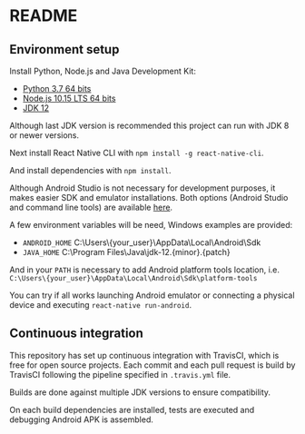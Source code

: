 # README

## Environment setup

Install Python, Node.js and Java Development Kit:

* [Python 3.7 64 bits](https://www.python.org/downloads/)
* [Node.js 10.15 LTS 64 bits](https://nodejs.org/es/download/)
* [JDK 12](https://www.oracle.com/technetwork/java/javase/downloads/jdk12-downloads-5295953.html)

Although last JDK version is recommended this project can run with JDK 8 or newer versions. 

Next install React Native CLI with `npm install -g react-native-cli`.

And install dependencies with `npm install`.

Although Android Studio is not necessary for development purposes, it makes easier SDK and emulator installations. Both options (Android Studio and command line tools) are available [here](https://developer.android.com/studio#downloads).

A few environment variables will be need, Windows examples are provided:

* `ANDROID_HOME` C:\Users\\{your_user}\AppData\Local\Android\Sdk
* `JAVA_HOME` C:\Program Files\Java\jdk-12.{minor}.{patch}

And in your `PATH` is necessary to add Android platform tools location, i.e. `C:\Users\{your_user}\AppData\Local\Android\Sdk\platform-tools`

You can try if all works launching Android emulator or connecting a physical device and executing `react-native run-android`.

## Continuous integration

This repository has set up continuous integration with TravisCI, which is free for open source projects. Each commit and each pull request is build by TravisCI following the pipeline specified in `.travis.yml` file.

Builds are done against multiple JDK versions to ensure compatibility.

On each build dependencies are installed, tests are executed and debugging Android APK is assembled.